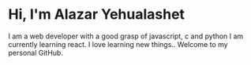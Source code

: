 # Hi, I'm Alazar Yehualashet
  

I am a  web developer with a good grasp of javascript, c and python
I am currently learning react. 
I love learning new things..
Welcome to my personal GitHub.



